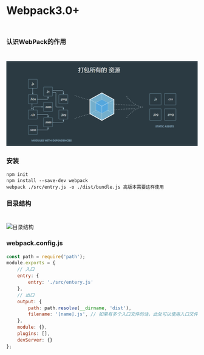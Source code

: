 # Webpack3.0+

<div style="height:10px;"></div>

### 认识WebPack的作用
<div style="height:10px;"></div>

![webpack](/assets/img/webpack.png)

### 安装
```
npm init
npm install --save-dev webpack
webpack ./src/entry.js -o ./dist/bundle.js 高版本需要这样使用
```
### 目录结构
<div style="height:10px;"></div>

![目录结构](/assets/img/webpack01.jpg)
### webpack.config.js
```javascript
const path = require('path');
module.exports = {
    // 入口
    entry: {
        entry: './src/entery.js'
    },
    // 出口
    output: {
        path: path.resolve(__dirname, 'dist'),
        filename: '[name].js', // 如果有多个入口文件的话，此处可以使用入口文件的名称作为出口文件的名称
    },
    module: {},
    plugins: [],
    devServer: {}
};
```